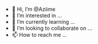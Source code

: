 - 👋 Hi, I’m @Aziime
- 👀 I’m interested in ...
- 🌱 I’m currently learning ...
- 💞️ I’m looking to collaborate on ...
- 📫 How to reach me ...

<!---
Aziime/Aziime is a ✨ special ✨ repository because its `README.md` (this file) appears on your GitHub profile.
You can click the Preview link to take a look at your changes.
--->
